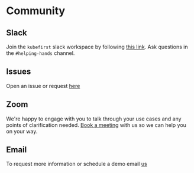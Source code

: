 # Community

## Slack

Join the `kubefirst` slack workspace by following [this link](https://join.slack.com/t/kubefirst/shared_invite/zt-r0r9cfts-OVnH0ooELDLm9n9p2aU7fw). Ask questions in the `#helping-hands` channel.

## Issues

Open an issue or request [here](https://github.com/kubefirst/kubefirst/issues)

## Zoom

We're happy to engage with you to talk through your use cases and any points of clarification needed. [Book a meeting](https://calendly.com/kubefirst/intro) with us so we can help you on your way.

## Email

To request more information or schedule a demo email [us](mailto:info@kubefirst.io)
